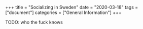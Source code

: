 +++
title =  "Socializing in Sweden"
date = "2020-03-18"
tags = ["document"]
categories = ["General Information"]
+++

TODO: who the fuck knows
